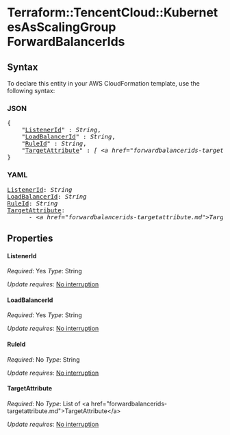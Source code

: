 # Terraform::TencentCloud::KubernetesAsScalingGroup ForwardBalancerIds

## Syntax

To declare this entity in your AWS CloudFormation template, use the following syntax:

### JSON

<pre>
{
    "<a href="#listenerid" title="ListenerId">ListenerId</a>" : <i>String</i>,
    "<a href="#loadbalancerid" title="LoadBalancerId">LoadBalancerId</a>" : <i>String</i>,
    "<a href="#ruleid" title="RuleId">RuleId</a>" : <i>String</i>,
    "<a href="#targetattribute" title="TargetAttribute">TargetAttribute</a>" : <i>[ &lt;a href=&#34;forwardbalancerids-targetattribute.md&#34;&gt;TargetAttribute&lt;/a&gt;, ... ]</i>
}
</pre>

### YAML

<pre>
<a href="#listenerid" title="ListenerId">ListenerId</a>: <i>String</i>
<a href="#loadbalancerid" title="LoadBalancerId">LoadBalancerId</a>: <i>String</i>
<a href="#ruleid" title="RuleId">RuleId</a>: <i>String</i>
<a href="#targetattribute" title="TargetAttribute">TargetAttribute</a>: <i>
      - &lt;a href=&#34;forwardbalancerids-targetattribute.md&#34;&gt;TargetAttribute&lt;/a&gt;</i>
</pre>

## Properties

#### ListenerId

_Required_: Yes
_Type_: String

_Update requires_: [No interruption](https://docs.aws.amazon.com/AWSCloudFormation/latest/UserGuide/using-cfn-updating-stacks-update-behaviors.html#update-no-interrupt)

#### LoadBalancerId

_Required_: Yes
_Type_: String

_Update requires_: [No interruption](https://docs.aws.amazon.com/AWSCloudFormation/latest/UserGuide/using-cfn-updating-stacks-update-behaviors.html#update-no-interrupt)

#### RuleId

_Required_: No
_Type_: String

_Update requires_: [No interruption](https://docs.aws.amazon.com/AWSCloudFormation/latest/UserGuide/using-cfn-updating-stacks-update-behaviors.html#update-no-interrupt)

#### TargetAttribute

_Required_: No
_Type_: List of &lt;a href=&#34;forwardbalancerids-targetattribute.md&#34;&gt;TargetAttribute&lt;/a&gt;

_Update requires_: [No interruption](https://docs.aws.amazon.com/AWSCloudFormation/latest/UserGuide/using-cfn-updating-stacks-update-behaviors.html#update-no-interrupt)

